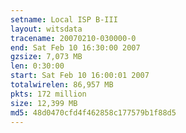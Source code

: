 ```yaml
---
setname: Local ISP B-III
layout: witsdata
tracename: 20070210-030000-0
end: Sat Feb 10 16:30:00 2007
gzsize: 7,073 MB
len: 0:30:00
start: Sat Feb 10 16:00:01 2007
totalwirelen: 86,957 MB
pkts: 172 million
size: 12,399 MB
md5: 48d0470cfd4f462858c177579b1f88d5
---
```

